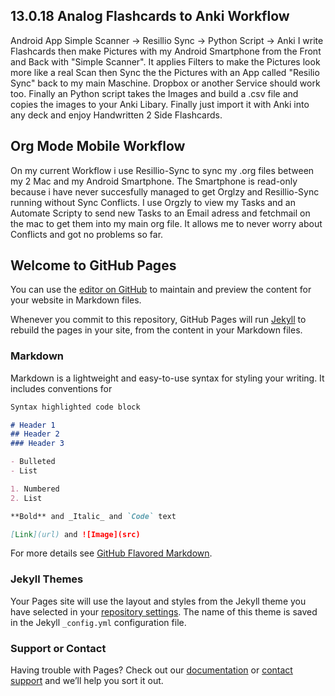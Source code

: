 ## 13.0.18 Analog Flashcards to Anki Workflow

Android App Simple Scanner -> Resillio Sync -> Python Script -> Anki
I write Flashcards then make Pictures with my Android Smartphone from the Front and Back with "Simple Scanner".
It applies Filters to make the Pictures look more like a real Scan then 
Sync the the Pictures with an App called "Resilio Sync" back to my main Maschine.
Dropbox or another Service should work too.
Finally an Python script takes the Images and build a .csv file and copies the images to your Anki Libary. 
Finally just import it with Anki into any deck and enjoy Handwritten 2 Side Flashcards.

## Org Mode Mobile Workflow

On my current Workflow i use Resillio-Sync to sync my .org files between my 2 Mac and my Android Smartphone.
The Smartphone is read-only because i have never succesfully managed to get Orglzy and Resillio-Sync running without Sync Conflicts. I use Orgzly to view my Tasks and an Automate Scripty to send new Tasks to an Email adress and fetchmail on the mac to get them into my main org file. It allows me to never worry about Conflicts and got no problems so far.



## Welcome to GitHub Pages

You can use the [editor on GitHub](https://github.com/mariofranke/mariofranke.github.io/edit/master/index.md) to maintain and preview the content for your website in Markdown files.

Whenever you commit to this repository, GitHub Pages will run [Jekyll](https://jekyllrb.com/) to rebuild the pages in your site, from the content in your Markdown files.

### Markdown

Markdown is a lightweight and easy-to-use syntax for styling your writing. It includes conventions for

```markdown
Syntax highlighted code block

# Header 1
## Header 2
### Header 3

- Bulleted
- List

1. Numbered
2. List

**Bold** and _Italic_ and `Code` text

[Link](url) and ![Image](src)
```

For more details see [GitHub Flavored Markdown](https://guides.github.com/features/mastering-markdown/).

### Jekyll Themes

Your Pages site will use the layout and styles from the Jekyll theme you have selected in your [repository settings](https://github.com/mariofranke/mariofranke.github.io/settings). The name of this theme is saved in the Jekyll `_config.yml` configuration file.

### Support or Contact

Having trouble with Pages? Check out our [documentation](https://help.github.com/categories/github-pages-basics/) or [contact support](https://github.com/contact) and we’ll help you sort it out.
